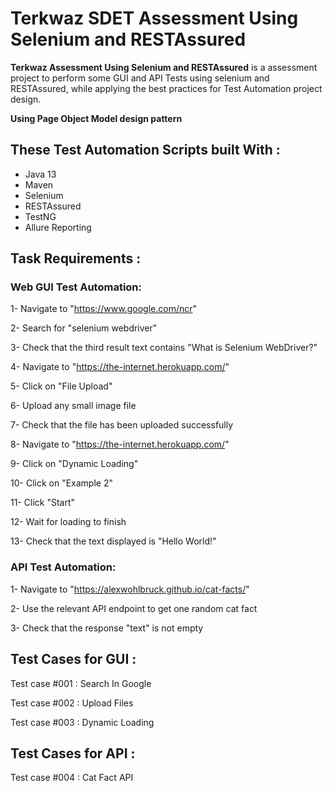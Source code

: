 # Terkwaz SDET Assessment Using Selenium and RESTAssured
**Terkwaz Assessment Using Selenium and RESTAssured** is a assessment project to perform some GUI and API Tests using selenium and RESTAssured, while applying the best practices for Test Automation project design.

**Using Page Object Model design pattern**

## These Test Automation Scripts built With : 
* Java 13
* Maven
* Selenium 
* RESTAssured
* TestNG
* Allure Reporting

## Task Requirements : 
### Web GUI Test Automation:
1- Navigate to "https://www.google.com/ncr"

2- Search for "selenium webdriver"

3- Check that the third result text contains "What is Selenium WebDriver?"

4- Navigate to "https://the-internet.herokuapp.com/"

5- Click on "File Upload"

6- Upload any small image file

7- Check that the file has been uploaded successfully

8- Navigate to "https://the-internet.herokuapp.com/"

9- Click on "Dynamic Loading"

10- Click on "Example 2"

11- Click "Start"

12- Wait for loading to finish

13- Check that the text displayed is "Hello World!"

### API Test Automation:
1- Navigate to "https://alexwohlbruck.github.io/cat-facts/"

2- Use the relevant API endpoint to get one random cat fact

3- Check that the response "text" is not empty

## Test Cases for GUI :
Test case #001 : Search In Google

Test case #002 : Upload Files

Test case #003 : Dynamic Loading

## Test Cases for API :
Test case #004 : Cat Fact API
